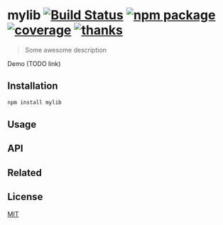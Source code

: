 # mylib [![Build Status](https://badgen.net/circleci/github/posva/mylib)](https://circleci.com/gh/posva/mylib) [![npm package](https://badgen.net/npm/v/mylib)](https://www.npmjs.com/package/mylib) [![coverage](https://badgen.net/codecov/c/github/posva/mylib)](https://codecov.io/github/posva/mylib) [![thanks](https://badgen.net/badge/thanks/♥/pink)](https://github.com/posva/thanks)

> Some awesome description

Demo (TODO link)

## Installation

```sh
npm install mylib
```

## Usage

## API

## Related

## License

[MIT](http://opensource.org/licenses/MIT)
